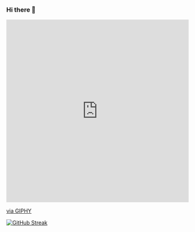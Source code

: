 ### Hi there 👋

<!--
**gitssz/gitssz** is a ✨ _special_ ✨ repository because its `README.md` (this file) appears on your GitHub profile.

Here are some ideas to get you started:

- 🔭 I’m currently working on ...
- 🌱 I’m currently learning ...
- 👯 I’m looking to collaborate on ...
- 🤔 I’m looking for help with ...
- 💬 Ask me about ...
- 📫 How to reach me: ...
- 😄 Pronouns: ...
- ⚡ Fun fact: ...
-->
<iframe src="https://giphy.com/embed/PQw9njOt7B1kFddeqj" width="480" height="480" frameBorder="0" class="giphy-embed" allowFullScreen></iframe><p><a href="https://giphy.com/gifs/schittscreek-schitts-creek-poptv-PQw9njOt7B1kFddeqj">via GIPHY</a></p>

[![GitHub Streak](https://github-readme-streak-stats.herokuapp.com?user=gitssz&theme=dark&date_format=j%20M%5B%20Y%5D)](https://git.io/streak-stats)
